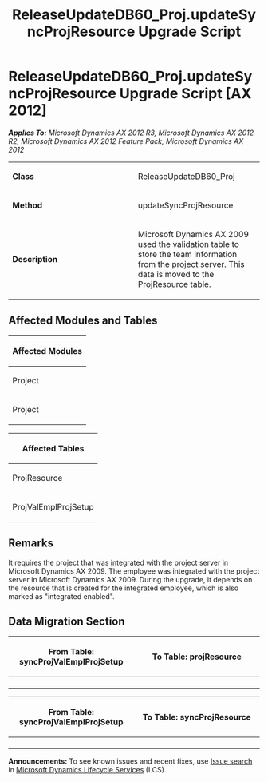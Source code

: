﻿---
title: ReleaseUpdateDB60_Proj.updateSyncProjResource Upgrade Script
TOCTitle: ReleaseUpdateDB60_Proj.updateSyncProjResource Upgrade Script
ms:assetid: d6523225-7fc0-9193-28be-91057cd987fd
ms:mtpsurl: https://msdn.microsoft.com/en-us/library/JJ687065(v=AX.60)
ms:contentKeyID: 49711513
ms.date: 05/18/2015
mtps_version: v=AX.60
---

# ReleaseUpdateDB60\_Proj.updateSyncProjResource Upgrade Script [AX 2012]


_**Applies To:** Microsoft Dynamics AX 2012 R3, Microsoft Dynamics AX 2012 R2, Microsoft Dynamics AX 2012 Feature Pack, Microsoft Dynamics AX 2012_

<table>
<colgroup>
<col style="width: 50%" />
<col style="width: 50%" />
</colgroup>
<tbody>
<tr class="odd">
<td><p><strong>Class</strong></p></td>
<td><p>ReleaseUpdateDB60_Proj</p></td>
</tr>
<tr class="even">
<td><p><strong>Method</strong></p></td>
<td><p>updateSyncProjResource</p></td>
</tr>
<tr class="odd">
<td><p><strong>Description</strong></p></td>
<td><p>Microsoft Dynamics AX 2009 used the validation table to store the team information from the project server. This data is moved to the ProjResource table.</p></td>
</tr>
</tbody>
</table>


## Affected Modules and Tables

<table>
<colgroup>
<col style="width: 100%" />
</colgroup>
<thead>
<tr class="header">
<th><p>Affected Modules</p></th>
</tr>
</thead>
<tbody>
<tr class="odd">
<td><p>Project</p></td>
</tr>
<tr class="even">
<td><p>Project</p></td>
</tr>
</tbody>
</table>


<table>
<colgroup>
<col style="width: 100%" />
</colgroup>
<thead>
<tr class="header">
<th><p>Affected Tables</p></th>
</tr>
</thead>
<tbody>
<tr class="odd">
<td><p>ProjResource</p></td>
</tr>
<tr class="even">
<td><p>ProjValEmplProjSetup</p></td>
</tr>
</tbody>
</table>


## Remarks

It requires the project that was integrated with the project server in Microsoft Dynamics AX 2009. The employee was integrated with the project server in Microsoft Dynamics AX 2009. During the upgrade, it depends on the resource that is created for the integrated employee, which is also marked as "integrated enabled".

## Data Migration Section

<table>
<colgroup>
<col style="width: 50%" />
<col style="width: 50%" />
</colgroup>
<thead>
<tr class="header">
<th><p>From Table: syncProjValEmplProjSetup</p></th>
<th><p>To Table: projResource</p></th>
</tr>
</thead>
<tbody>
<tr class="odd">
<td><p></p></td>
<td><p></p></td>
</tr>
</tbody>
</table>


<table>
<colgroup>
<col style="width: 50%" />
<col style="width: 50%" />
</colgroup>
<thead>
<tr class="header">
<th><p>From Table: syncProjValEmplProjSetup</p></th>
<th><p>To Table: syncProjResource</p></th>
</tr>
</thead>
<tbody>
<tr class="odd">
<td><p></p></td>
<td><p></p></td>
</tr>
</tbody>
</table>

  
**Announcements:** To see known issues and recent fixes, use [Issue search](http://go.microsoft.com/fwlink/?linkid=389258) in [Microsoft Dynamics Lifecycle Services](http://go.microsoft.com/fwlink/?linkid=306505) (LCS).

